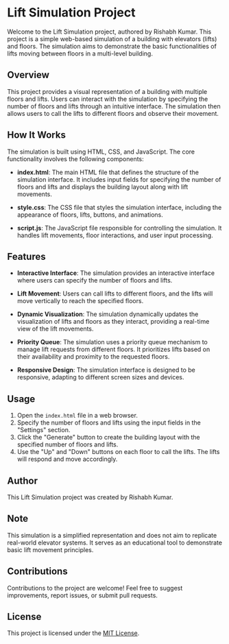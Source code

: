 # Lift Simulation Project

Welcome to the Lift Simulation project, authored by Rishabh Kumar. This project is a simple web-based simulation of a building with elevators (lifts) and floors. The simulation aims to demonstrate the basic functionalities of lifts moving between floors in a multi-level building.

## Overview

This project provides a visual representation of a building with multiple floors and lifts. Users can interact with the simulation by specifying the number of floors and lifts through an intuitive interface. The simulation then allows users to call the lifts to different floors and observe their movement.

## How It Works

The simulation is built using HTML, CSS, and JavaScript. The core functionality involves the following components:

- **index.html**: The main HTML file that defines the structure of the simulation interface. It includes input fields for specifying the number of floors and lifts and displays the building layout along with lift movements.

- **style.css**: The CSS file that styles the simulation interface, including the appearance of floors, lifts, buttons, and animations.

- **script.js**: The JavaScript file responsible for controlling the simulation. It handles lift movements, floor interactions, and user input processing.

## Features

- **Interactive Interface**: The simulation provides an interactive interface where users can specify the number of floors and lifts.

- **Lift Movement**: Users can call lifts to different floors, and the lifts will move vertically to reach the specified floors.

- **Dynamic Visualization**: The simulation dynamically updates the visualization of lifts and floors as they interact, providing a real-time view of the lift movements.

- **Priority Queue**: The simulation uses a priority queue mechanism to manage lift requests from different floors. It prioritizes lifts based on their availability and proximity to the requested floors.

- **Responsive Design**: The simulation interface is designed to be responsive, adapting to different screen sizes and devices.

## Usage

1. Open the `index.html` file in a web browser.
2. Specify the number of floors and lifts using the input fields in the "Settings" section.
3. Click the "Generate" button to create the building layout with the specified number of floors and lifts.
4. Use the "Up" and "Down" buttons on each floor to call the lifts. The lifts will respond and move accordingly.

## Author

This Lift Simulation project was created by Rishabh Kumar.

## Note

This simulation is a simplified representation and does not aim to replicate real-world elevator systems. It serves as an educational tool to demonstrate basic lift movement principles.

## Contributions

Contributions to the project are welcome! Feel free to suggest improvements, report issues, or submit pull requests.

## License

This project is licensed under the [MIT License](LICENSE).
